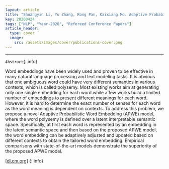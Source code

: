 ```yaml
---
layout: article
title: "Shuangyin Li, Yu Zhang, Rong Pan, Kaixiang Mo. Adaptive Probabilistic Word Embedding. In: Proceedings of the Web Conference (formerly known as WWW), pp. 651-661, Taipei, 2020."
key: 20200424
tags: ["NLP", "Year-2020", "Refereed Conference Papers"]
article_header:
  type: cover
  image:
    src: /assets/images/cover/publications-cover.png
---
```




<div class="article__content" markdown="1">

---
`Abstract`{:.info}

Word embeddings have been widely used and proven to be effective in many natural language processing and text modeling tasks. It is obvious that one ambiguous word could have very different semantics in various contexts, which is called polysemy. Most existing works aim at generating only one single embedding for each word while a few works build a limited number of embeddings to present different meanings for each word. However, it is hard to determine the exact number of senses for each word as the word meaning is dependent on contexts. To address this problem, we propose a novel Adaptive Probabilistic Word Embedding (APWE) model, where the word polysemy is defined over a latent interpretable semantic space. Specifically, at first each word is represented by an embedding in the latent semantic space and then based on the proposed APWE model, the word embedding can be adaptively adjusted and updated based on different contexts to obtain the tailored word embedding. Empirical comparisons with state-of-the-art models demonstrate the superiority of the proposed APWE model.

<!--more-->

[\[dl.cm.org\]](https://dl.acm.org/doi/abs/10.1145/3366423.3380147)
{:.info}

</div>


